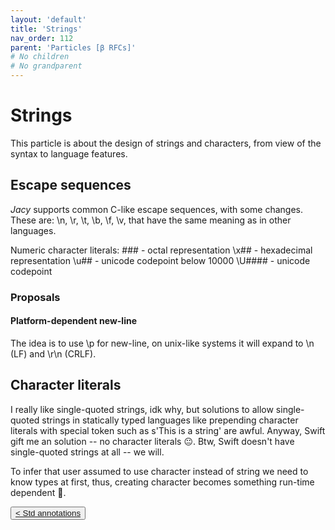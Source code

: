 ```yaml
---
layout: 'default'
title: 'Strings'
nav_order: 112
parent: 'Particles [β RFCs]'
# No children
# No grandparent
---
```


# Strings

This particle is about the design of strings and characters, from view of the syntax to language features.

## Escape sequences

_Jacy_ supports common C-like escape sequences, with some changes.
These are: <span class="inline-code highlight-jc hljs">\n</span>, <span class="inline-code highlight-jc hljs">\r</span>, <span class="inline-code highlight-jc hljs">\t</span>, <span class="inline-code highlight-jc hljs">\b</span>, <span class="inline-code highlight-jc hljs">\f</span>, <span class="inline-code highlight-jc hljs">\v</span>, that have the same meaning as in other languages.

Numeric character literals:
<span class="inline-code highlight-jc hljs">\###</span> - octal representation
<span class="inline-code highlight-jc hljs">\x##</span> - hexadecimal representation
<span class="inline-code highlight-jc hljs">\u##</span> - unicode codepoint below <span class="inline-code highlight-jc hljs"><span class="hljs-number">10000</span></span>
<span class="inline-code highlight-jc hljs">\U####</span> - unicode codepoint

### Proposals

#### Platform-dependent new-line

The idea is to use <span class="inline-code highlight-jc hljs">\p</span> for new-line, on unix-like systems it will expand to <span class="inline-code highlight-jc hljs">\n</span> (LF) and <span class="inline-code highlight-jc hljs">\r\n</span> (CRLF).

## Character literals

I really like single-quoted strings, idk why, but solutions to allow single-quoted strings in statically typed languages like prepending character literals with special token such as <span class="inline-code highlight-jc hljs">s<span class="hljs-symbol">&#x27;This</span> is a string&#x27;</span> are awful.
Anyway, Swift gift me an solution -- no character literals 😐.  Btw, Swift doesn't have single-quoted strings at all -- we will.

To infer that user assumed to use character instead of string we need to know types at first, thus, creating character becomes something run-time dependent 🤔.
<div class="nav-btn-block">
    <button class="nav-btn left">
    <a class="link" href="/Jacy-Dev-Book/particles/std-annotations.html">< Std annotations</a>
</button>

    
</div>
